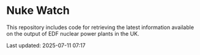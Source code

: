 # Nuke Watch

This repository includes code for retrieving the latest information available on the output of EDF nuclear power plants in the UK.

Last updated: 2025-07-11 07:17